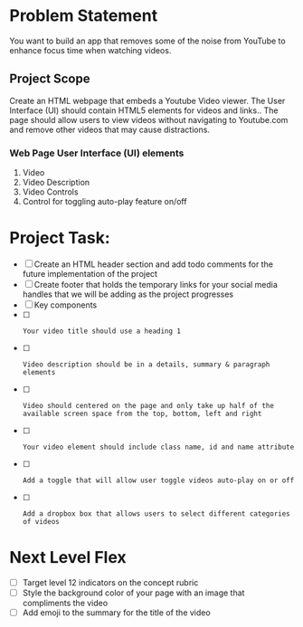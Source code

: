 # Problem Statement 
You want to build an app that removes some of the noise from YouTube to enhance focus time when watching videos. 

## Project Scope
Create an HTML webpage that embeds a Youtube Video viewer. The User Interface (UI) should contain HTML5 elements for videos and links.. The page should allow users to view videos without navigating to Youtube.com and remove other videos that may cause distractions. 

### Web Page User Interface (UI) elements  
1. Video 
2. Video Description 
3. Video Controls 
4. Control for toggling auto-play feature on/off 

# Project Task: 
- [ ] Create an HTML header section and add todo comments for the future implementation of the project 
- [ ] Create footer that holds the temporary links for your social media handles that we will be adding as the project progresses
- [ ] Key components  
- [ ]     Your video title should use a heading 1  
- [ ]     Video description should be in a details, summary & paragraph elements 
- [ ]     Video should centered on the page and only take up half of the available screen space from the top, bottom, left and right
- [ ]     Your video element should include class name, id and name attribute
- [ ]     Add a toggle that will allow user toggle videos auto-play on or off  
- [ ]     Add a dropbox box that allows users to select different categories of videos 

# Next Level Flex 
- [ ] Target level 12 indicators on the concept rubric 
- [ ] Style the background color of your page with an image that compliments the video
- [ ] Add emoji to the summary for the title of the video
